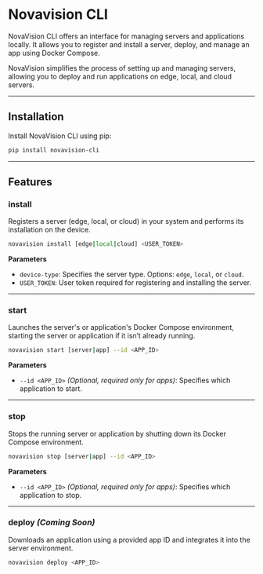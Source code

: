 # Novavision CLI

NovaVision CLI offers an interface for managing servers and applications locally. It allows you to register and install a server, deploy, and manage an app using Docker Compose.

NovaVision simplifies the process of setting up and managing servers, allowing you to deploy and run applications on edge, local, and cloud servers.

---

## Installation

Install NovaVision CLI using pip:

```bash
pip install novavision-cli
```

---

## Features

### **install**  
Registers a server (edge, local, or cloud) in your system and performs its installation on the device.

```bash
novavision install [edge|local|cloud] <USER_TOKEN>
```

**Parameters**  
- `device-type`: Specifies the server type. Options: `edge`, `local`, or `cloud`.  
- `USER_TOKEN`: User token required for registering and installing the server.

---

### **start**  
Launches the server's or application's Docker Compose environment, starting the server or application if it isn’t already running.

```bash
novavision start [server|app] --id <APP_ID>
```

**Parameters**  
- `--id <APP_ID>` *(Optional, required only for apps)*: Specifies which application to start.

---

### **stop**  
Stops the running server or application by shutting down its Docker Compose environment.

```bash
novavision stop [server|app] --id <APP_ID>
```

**Parameters**  
- `--id <APP_ID>` *(Optional, required only for apps)*: Specifies which application to stop.

---

### **deploy** *(Coming Soon)*  
Downloads an application using a provided app ID and integrates it into the server environment.

```bash
novavision deploy <APP_ID>
```